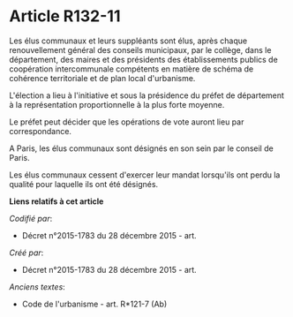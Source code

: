 # Article R132-11

Les élus communaux et leurs suppléants sont élus, après chaque renouvellement général des conseils municipaux, par le
collège, dans le département, des maires et des présidents des établissements publics de coopération intercommunale
compétents en matière de schéma de cohérence territoriale et de plan local d'urbanisme.

L'élection a lieu à l'initiative et sous la présidence du préfet de département à la représentation proportionnelle à la plus
forte moyenne.

Le préfet peut décider que les opérations de vote auront lieu par correspondance.

A Paris, les élus communaux sont désignés en son sein par le conseil de Paris.

Les élus communaux cessent d'exercer leur mandat lorsqu'ils ont perdu la qualité pour laquelle ils ont été désignés.

**Liens relatifs à cet article**

_Codifié par_:

  - Décret n°2015-1783 du 28 décembre 2015 - art.

_Créé par_:

  - Décret n°2015-1783 du 28 décembre 2015 - art.

_Anciens textes_:

  - Code de l'urbanisme - art. R*121-7 (Ab)
